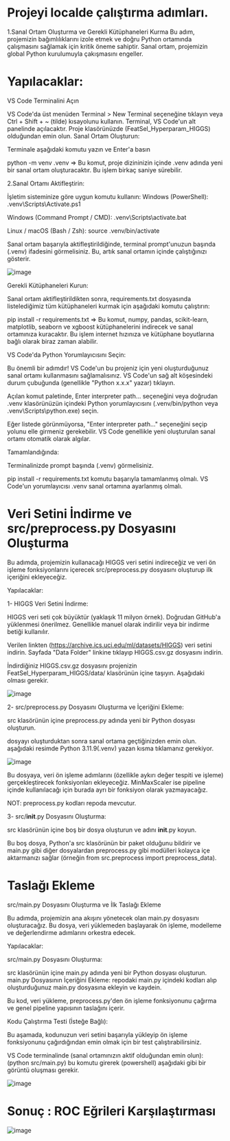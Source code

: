 # Projeyi localde çalıştırma adımları.

1.Sanal Ortam Oluşturma ve Gerekli Kütüphaneleri Kurma
Bu adım, projemizin bağımlılıklarını izole etmek ve doğru Python ortamında çalışmasını sağlamak için kritik öneme sahiptir. Sanal ortam, projemizin global Python kurulumuyla çakışmasını engeller.

# Yapılacaklar:

VS Code Terminalini Açın

VS Code'da üst menüden Terminal > New Terminal seçeneğine tıklayın veya Ctrl + Shift + ~ (tilde) kısayolunu kullanın. Terminal, VS Code'un alt panelinde açılacaktır. Proje klasörünüzde (FeatSel_Hyperparam_HIGGS) olduğundan emin olun.
Sanal Ortam Oluşturun:

Terminale aşağıdaki komutu yazın ve Enter'a basın

python -m venv .venv =>
Bu komut, proje dizininizin içinde .venv adında yeni bir sanal ortam oluşturacaktır. Bu işlem birkaç saniye sürebilir.

2.Sanal Ortamı Aktifleştirin:

İşletim sisteminize göre uygun komutu kullanın:
Windows (PowerShell): .venv\Scripts\Activate.ps1

Windows (Command Prompt / CMD): .venv\Scripts\activate.bat

Linux / macOS (Bash / Zsh): source .venv/bin/activate

Sanal ortam başarıyla aktifleştirildiğinde, terminal prompt'unuzun başında (.venv) ifadesini görmelisiniz. Bu, artık sanal ortamın içinde çalıştığınızı gösterir.

![image](https://github.com/user-attachments/assets/bb2201e1-05ce-43af-9150-108d01943a92)

Gerekli Kütüphaneleri Kurun:

Sanal ortam aktifleştirildikten sonra, requirements.txt dosyasında listelediğimiz tüm kütüphaneleri kurmak için aşağıdaki komutu çalıştırın:

pip install -r requirements.txt => Bu komut, numpy, pandas, scikit-learn, matplotlib, seaborn ve xgboost kütüphanelerini indirecek ve sanal ortamınıza kuracaktır. Bu işlem internet hızınıza ve kütüphane boyutlarına bağlı olarak biraz zaman alabilir.

VS Code'da Python Yorumlayıcısını Seçin:

Bu önemli bir adımdır! VS Code'un bu projeniz için yeni oluşturduğunuz sanal ortamı kullanmasını sağlamalısınız.
VS Code'un sağ alt köşesindeki durum çubuğunda (genellikle "Python x.x.x" yazar) tıklayın.

Açılan komut paletinde, Enter interpreter path... seçeneğini veya doğrudan .venv klasörünüzün içindeki Python yorumlayıcısını (.venv/bin/python veya .venv\Scripts\python.exe) seçin.

Eğer listede görünmüyorsa, "Enter interpreter path..." seçeneğini seçip yolunu elle girmeniz gerekebilir. VS Code genellikle yeni oluşturulan sanal ortamı otomatik olarak algılar.

Tamamlandığında:

Terminalinizde prompt başında (.venv) görmelisiniz.

pip install -r requirements.txt komutu başarıyla tamamlanmış olmalı.
VS Code'un yorumlayıcısı .venv sanal ortamına ayarlanmış olmalı.

# Veri Setini İndirme ve src/preprocess.py Dosyasını Oluşturma
Bu adımda, projemizin kullanacağı HIGGS veri setini indireceğiz ve veri ön işleme fonksiyonlarını içerecek src/preprocess.py dosyasını oluşturup ilk içeriğini ekleyeceğiz.

Yapılacaklar:

1- HIGGS Veri Setini İndirme:

HIGGS veri seti çok büyüktür (yaklaşık 11 milyon örnek). Doğrudan GitHub'a yüklenmesi önerilmez. Genellikle manuel olarak indirilir veya bir indirme betiği kullanılır.

Verilen linkten (https://archive.ics.uci.edu/ml/datasets/HIGGS) veri setini indirin. Sayfada "Data Folder" linkine tıklayıp HIGGS.csv.gz dosyasını indirin.

İndirdiğiniz HIGGS.csv.gz dosyasını projenizin FeatSel_Hyperparam_HIGGS/data/ klasörünün içine taşıyın. Aşağıdaki olması gerekir.

![image](https://github.com/user-attachments/assets/1ca9f1d1-8452-4172-89df-39d449535bb0)

2- src/preprocess.py Dosyasını Oluşturma ve İçeriğini Ekleme:

src klasörünün içine preprocess.py adında yeni bir Python dosyası oluşturun.

dosyayı oluşturduktan sonra sanal ortama geçtiğinizden emin olun. aşağıdaki resimde Python 3.11.9(.venv) yazan kısma tıklamanız gerekiyor. 

![image](https://github.com/user-attachments/assets/e6abd1a5-7fa8-4433-9dca-4df82788e7e2)


Bu dosyaya, veri ön işleme adımlarını (özellikle aykırı değer tespiti ve işleme) gerçekleştirecek fonksiyonları ekleyeceğiz. MinMaxScaler ise pipeline içinde kullanılacağı için burada ayrı bir fonksiyon olarak yazmayacağız.

NOT: preprocess.py kodları repoda mevcutur.

3- src/__init__.py Dosyasını Oluşturma:

src klasörünün içine boş bir dosya oluşturun ve adını __init__.py koyun.

Bu boş dosya, Python'a src klasörünün bir paket olduğunu bildirir ve main.py gibi diğer dosyalardan preprocess.py gibi modülleri kolayca içe aktarmanızı sağlar (örneğin from src.preprocess import preprocess_data).

# Taslağı Ekleme
src/main.py Dosyasını Oluşturma ve İlk Taslağı Ekleme

Bu adımda, projemizin ana akışını yönetecek olan main.py dosyasını oluşturacağız. Bu dosya, veri yüklemeden başlayarak ön işleme, modelleme ve değerlendirme adımlarını orkestra edecek.

Yapılacaklar:

src/main.py Dosyasını Oluşturma:

src klasörünün içine main.py adında yeni bir Python dosyası oluşturun.
main.py Dosyasının İçeriğini Ekleme: repodaki main.py içindeki kodları alıp oluşturduğunuz main.py dosyasına ekleyin ve kaydein.

Bu kod, veri yükleme, preprocess.py'den ön işleme fonksiyonunu çağırma ve genel pipeline yapısının taslağını içerir.

Kodu Çalıştırma Testi (İsteğe Bağlı):

Bu aşamada, kodunuzun veri setini başarıyla yükleyip ön işleme fonksiyonunu çağırdığından emin olmak için bir test çalıştırabilirsiniz.

VS Code terminalinde (sanal ortamınızın aktif olduğundan emin olun): (python src/main.py) bu komutu girerek (powershell) aşağıdaki gibi bir görüntü oluşması gerekir.

![image](https://github.com/user-attachments/assets/cae44edd-587f-4e60-9e71-6e6e663bde48)

# Sonuç : ROC Eğrileri Karşılaştırması
![image](https://github.com/user-attachments/assets/02849b92-ea86-456b-b115-0781253d8c4b)




